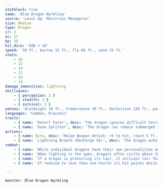 ```yaml
---
statblock: true
name: 'Blue Dragon Wyrmling'
source: 'Level Up: Monstrous Menagerie'
size: Medium
type: Dragon
cr: 3
ac: 17
hp: 58
hit_dice: '9d8 + 18'
speed: '30 ft., burrow 15 ft., fly 60 ft., swim 15 ft.'
stats:
    - 16
    - 12
    - 14
    - 12
    - 10
    - 14
damage_immunities: lightning
skillsaves:
    - { perception: 2 }
    - { stealth: 3 }
    - { survival: 2 }
senses: 'blindsight 10 ft., tremorsense 30 ft., darkvision 120 ft., passive Perception 12'
languages: 'Common, Draconic'
traits:
    - { name: 'Desert Farer', desc: 'The dragon ignores difficult terrain or obscurement caused by sand or gravel, even while flying. Additionally, it ignores the effects of extreme heat.' }
    - { name: 'Dune Splitter', desc: 'The dragon can remain submerged in sand and gravel for up to 4 hours. It has advantage on Stealth checks made to hide in this way.' }
actions:
    - { name: Bite, desc: 'Melee Weapon Attack: +5 to hit, reach 5 ft., one target. Hit: 19 (3d10 + 3) piercing damage.' }
    - { name: 'Lightning Breath (Recharge 56)', desc: 'The dragon exhales a 30-foot-long, 5-foot-wide line of lightning. Each creature in that area makes a DC 12 Dexterity saving throw, taking 22 (4d10) lightning damage on a failed save or half damage on a success.' }
combat:
    - { name: 'While individual dragons have their own personalities and tactics, most rely heavily on their breath weapons', desc: 'They use them whenever they can, preferably from maximum distance and while flying above their enemies.' }
    - { name: 'When fighting in the open, dragons often circle above their enemies as they wait for their breath weapons to recharge', desc: "They only close to melee if their enemies deal significant damage with ranged attacks, or if they can savage an enemy cut off from its allies. Once bloodied, dragons become more aggressive, attacking with bite and claws when their breath weapons aren't available." }
    - { name: 'If a dragon is protecting its lair, it utilizes lair features, traps, allies, and architecture such as escape tunnels to keep up a hit-and-run fight, reappearing only when it has a fully-recharged breath weapon', desc: 'If the dragon is forced into melee combat, it uses its bite and claws against a single foe. If it has legendary actions like Roar and Wing Attack, it uses them to disperse its other enemies.' }
    - { name: 'If reduced to less than one-fourth its hit points while fighting in the open, a dragon flies away', desc: 'However, it fights to the death to defend its lair, unless it can regain the upper hand through tricks or bargains.' }

---
```

```statblock
monster: Blue Dragon Wyrmling
```
